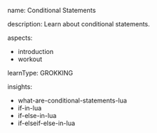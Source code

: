 name: Conditional Statements

description: Learn about conditional statements.

aspects:
  - introduction
  - workout

learnType: GROKKING

insights:
  - what-are-conditional-statements-lua
  - if-in-lua
  - if-else-in-lua
  - if-elseif-else-in-lua